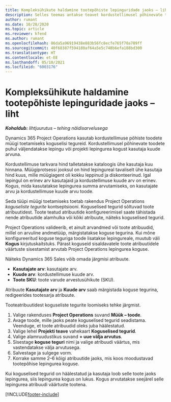 ```yaml
---
title: Kompleksühikute haldamine tootepõhiste lepinguridade jaoks – liht
description: Selles teemas antakse teavet kordustellimusel põhinevate toodete müügi toetamise kohta.
author: rumant
ms.date: 10/28/2020
ms.topic: article
ms.reviewer: kfend
ms.author: rumant
ms.openlocfilehash: 86da5a96919438e883b56fc8ecfe765f70a789ff
ms.sourcegitcommit: 40f68387f594180af64a5e5c748b6efa188bd300
ms.translationtype: HT
ms.contentlocale: et-EE
ms.lasthandoff: 05/10/2021
ms.locfileid: "6003176"
---
```

# <a name="manage-complex-units-for-product-based-contract-lines---lite"></a>Kompleksühikute haldamine tootepõhiste lepinguridade jaoks – liht

_**Kohaldub:** lihtjuurutus – tehing näidisarvelusega_

Dynamics 365 Project Operations kasutab kordustellimuse põhiste toodete müügi toetamiseks koguselisi tegureid. Kordustellimusel põhinevate toodete puhul väljendatakse lepingu või projekti lepingurea kogust kasutaja kuude arvuna.

Kordustellimuse tarkvara hind talletatakse kataloogis ühe kasutaja kuu hinnana. Müügiprotsessi jooksul on hind lepingureal tavaliselt ühe kasutaja hind kuus, mille müügiagent oli kokku leppinud ja diskonteerinud. Igal lepingul on erinev arv kasutajaid ja kordustellimuse kuude arv on erinev. Kogus, mida kasutatakse lepingurea summa arvutamiseks, on kasutajate arvu ja kordustellimuse kuude arvu toode.

Seda tüüpi müügi toetamiseks toetab rakendus Project Operations *koguseliste tegurite* kontseptsiooni. Koguselised tegurid sõltuvad toote atribuutidest. Toote teatud atribuutide konfigureerimisel saate tähistada nende atribuutide alamhulka või kõiki atribuute, näiteks koguselised tegurid.

Project Operations valideerib, et ainult arvandmed või toote atribuudid, millel on arvuline andmetüüp, märgistatakse koguse tegurina. Kui mõne konfigureeritud koguse teguriga toode lisatakse lepingureale, muutub väli **Kogus** kirjutuskaitstuks. Pärast koguseid sisaldavatele toote atribuutidele väärtuste sisestamist arvutab Project Operations lepingurea koguse.

Näiteks Dynamics 365 Sales võib omada järgmisi atribuute.

- **Kasutajate arv**: kasutajate arv.
- **Kuude arv**: kordustellimuse kuude arv.
- **Toote SKU**: toote varude arvestusühikute (SKU).

Atribuute **Kasutajate arv** ja **Kuude arv** saab märgistada koguse tegurina, redigeerides tootesarja atribuute.

Tooteatribuutidest koguseliste tegurite loomiseks tehke järgmist.

1. Valige rakenduses **Project Operations** suvand **Müük – toode**.
2. Avage toode, mille jaoks peate koguselised tegurid seadistama. Veenduge, et toote atribuudid oleks juba häälestatud.
3. Valige lehel **Projekti teave** vahekaart **Koguselised tegurid**.
4. Valige alamruudustikus suvand **+ uue välja arvutus**.
5. Sisestage **koguse teguri** nimi ja valige atribuudi väärtus, mis vastendatakse välja arvutusega.
6. Salvestage ja sulgege vorm.
7. Korrake samme 2–6 kõigi atribuutide jaoks, mis koos moodustavad tootepõhise lepingurea koguse.

Kui koguselised tegurid on häälestatud ja kasutaja loob selle toote jaoks lepingurea, siis lepingurea kogus on lukus. Kogus arvutatakse seejärel selle lepingurea atribuudi väärtuste tootena.


[!INCLUDE[footer-include](../../includes/footer-banner.md)]
